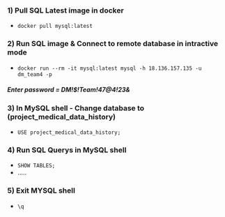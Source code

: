 ### 1) Pull SQL Latest image in docker
- `docker pull mysql:latest`

### 2) Run SQL image & Connect to remote database in intractive mode 
- `docker run --rm -it mysql:latest mysql -h 18.136.157.135 -u dm_team4 -p`
##### Enter password = DM!$!Team!47@4!23&

### 3) In MySQL shell - Change database to (project_medical_data_history)
- `USE project_medical_data_history;`

### 4) Run SQL Querys in MySQL shell
- `SHOW TABLES;`
- .....

### 5) Exit MYSQL shell 
- `\q`
